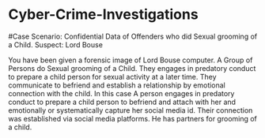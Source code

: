 # Cyber-Crime-Investigations

#Case Scenario: Confidential Data of Offenders who did Sexual grooming of a Child.
Suspect: Lord Bouse

You have been given a forensic image of Lord Bouse computer. A Group of Persons do Sexual grooming of a Child. They engages in predatory conduct 
to prepare a child person for sexual activity at a later time. They communicate to befriend 
and establish a relationship by emotional connection with the child. In this case A person 
engages in predatory conduct to prepare a child person to befriend and attach with her 
and emotionally or systematically capture her social media id. Their connection was 
established via social media platforms. He has partners for grooming of a child. 
